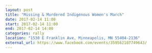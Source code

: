 ```yaml
---
layout: post
title: "Missing & Murdered Indigenous Women's March"
date: 2017-02-14 11:00
start: 2017-02-14 11:00
end: 2017-02-14 14:00
categories: rally
location: "1530 E Franklin Ave, Minneapolis, MN 55404-2136"
external_url: https://www.facebook.com/events/359562187749643/
---
```

